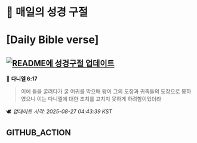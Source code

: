 # 🙏 매일의 성경 구절
# [Daily Bible verse]
## [![README에 성경구절 업데이트](https://github.com/DONGSUKA/first_test/actions/workflows/update-readme-bible.yml/badge.svg)](https://github.com/DONGSUKA/first_test/actions/workflows/update-readme-bible.yml)
<!-- START_BIBLE_VERSE -->
📖 **다니엘 6:17**
> 이에 돌을 굴려다가 굴 어귀를 막으매 왕이 그의 도장과 귀족들의 도장으로 봉하였으니 이는 다니엘에 대한 조치를 고치지 못하게 하려함이었더라

🕊️ _업데이트 시각: 2025-08-27 04:43:39 KST_
  <!-- END_BIBLE_VERSE -->
## GITHUB_ACTION
